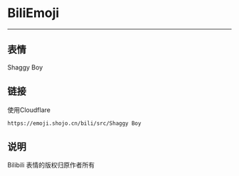 # BiliEmoji
---
## 表情
Shaggy Boy
## 链接
使用Cloudflare
```
https://emoji.shojo.cn/bili/src/Shaggy Boy
```
## 说明
Bilibili 表情的版权归原作者所有
